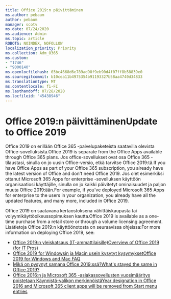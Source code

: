 ```yaml
---
title: Office 2019:n päivittäminen
ms.author: pebaum
author: pebaum
manager: scotv
ms.date: 07/24/2020
ms.audience: Admin
ms.topic: article
ROBOTS: NOINDEX, NOFOLLOW
localization_priority: Priority
ms.collection: Adm_O365
ms.custom:
- "1746"
- "9000140"
ms.openlocfilehash: 03bc4668d6e789ad98f9eb90d4f07ff8b58839e0
ms.sourcegitcommit: b10cea11b4975354b91193327b58aa4740d34833
ms.translationtype: MT
ms.contentlocale: fi-FI
ms.lasthandoff: 07/28/2020
ms.locfileid: "45438946"
---
```

# <a name="update-to-office-2019"></a><span data-ttu-id="624ef-102">Office 2019:n päivittäminen</span><span class="sxs-lookup"><span data-stu-id="624ef-102">Update to Office 2019</span></span>

<span data-ttu-id="624ef-103">Office 2019 on erillään Office 365 -palvelupaketeista saatavilla olevista Office-sovelluksista.</span><span class="sxs-lookup"><span data-stu-id="624ef-103">Office 2019 is separate from the Office Apps available through Office 365 plans.</span></span> <span data-ttu-id="624ef-104">Jos office-sovellukset ovat osa Office 365 -tilaustasi, sinulla on jo uusin Office-versio, etkä tarvitse Office 2019:tä.</span><span class="sxs-lookup"><span data-stu-id="624ef-104">If you have Office Apps as part of your Office 365 subscription, you already have the latest version of Office and don't need Office 2019.</span></span> <span data-ttu-id="624ef-105">Jos olet esimerkiksi ottanut Microsoft 365 Apps for enterprise -sovelluksen käyttöön organisaatiosi käyttäjille, sinulla on jo kaikki päivitetyt ominaisuudet ja paljon muuta Office 2019:ään.</span><span class="sxs-lookup"><span data-stu-id="624ef-105">For example, if you've deployed Microsoft 365 Apps for enterprise to the users in your organization, you already have all the updated features, and many more, included in Office 2019.</span></span>

<span data-ttu-id="624ef-106">Office 2019 on saatavana kertaostoksena vähittäiskaupasta tai volyymikäyttöoikeussopimuksen kautta.</span><span class="sxs-lookup"><span data-stu-id="624ef-106">Office 2019 is available as a one-time purchase from a retail store or through a volume licensing agreement.</span></span> <span data-ttu-id="624ef-107">Lisätietoja Office 2019:n käyttöönotosta on seuraavissa ohjeissa:</span><span class="sxs-lookup"><span data-stu-id="624ef-107">For more information on deploying Office 2019, see:</span></span>  

- [<span data-ttu-id="624ef-108">Office 2019:n yleiskatsaus (IT-ammattilaisille)</span><span class="sxs-lookup"><span data-stu-id="624ef-108">Overview of Office 2019 (for IT Pros)</span></span>](https://docs.microsoft.com/deployoffice/office2019/overview)  
- [<span data-ttu-id="624ef-109">Office 2019 for Windowsin ja Macin usein kysytyt kysymykset</span><span class="sxs-lookup"><span data-stu-id="624ef-109">Office 2019 for Windows and Mac FAQ</span></span>](https://support.microsoft.com/help/4133312)  
- [<span data-ttu-id="624ef-110">Mikä on pysynyt samana Office 2019:ssä?</span><span class="sxs-lookup"><span data-stu-id="624ef-110">What's stayed the same in Office 2019?</span></span>](https://docs.microsoft.com/deployoffice/office2019/overview#whats-stayed-the-same-in-office-2019)  
- [<span data-ttu-id="624ef-111">Office 2016:n ja Microsoft 365 -asiakassovellusten vuosimääritys poistetaan Käynnistä-valikon merkinnöistä</span><span class="sxs-lookup"><span data-stu-id="624ef-111">Year designation in Office 2016 and Microsoft 365 client apps will be removed from Start menu entries</span></span>](https://support.office.com/article/8fe5e052-76d2-49de-af30-2e84ed3da907?wt.mc_id=Alchemy_ClientDIA)